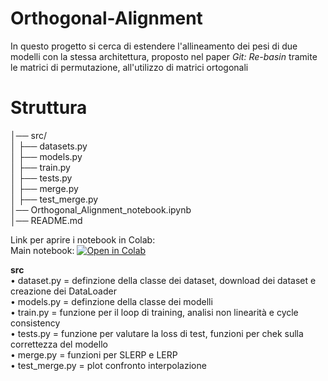 # Orthogonal-Alignment
In questo progetto si cerca di estendere l'allineamento dei pesi di due modelli con la stessa architettura, proposto nel paper *Git: Re-basin* tramite le matrici di permutazione, all'utilizzo di matrici ortogonali

# Struttura
│── src/ <br>
│ ├── datasets.py<br>
│ ├── models.py <br>
│ ├── train.py<br>
│ ├── tests.py<br>
│ ├── merge.py<br>
│ ├── test_merge.py<br>
│── Orthogonal_Alignment_notebook.ipynb<br>
│── README.md<br>

Link per aprire i notebook in Colab:<br>
Main notebook: [![Open in Colab](https://colab.research.google.com/assets/colab-badge.svg)](https://colab.research.google.com/github/elemannoni/Orthogonal-Alignment/blob/main/Orthogonal_Alignment_notebook.ipynb)

**src**<br>
  • dataset.py =  definzione della classe dei dataset, download dei dataset e creazione dei DataLoader<br>
  • models.py = definzione della classe dei modelli<br>
  • train.py = funzione per il loop di training, analisi non linearità e cycle consistency<br>
  • tests.py = funzione per valutare la loss di test, funzioni per chek sulla correttezza del modello<br>
  • merge.py = funzioni per SLERP e LERP<br>
  • test_merge.py = plot confronto interpolazione<br>

